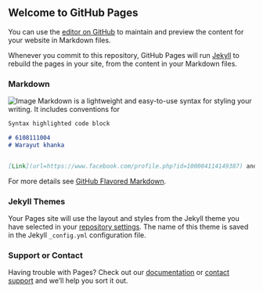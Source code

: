 ## Welcome to GitHub Pages

You can use the [editor on GitHub](https://github.com/warayutkhanka/MyProfile/edit/master/index.md) to maintain and preview the content for your website in Markdown files.

Whenever you commit to this repository, GitHub Pages will run [Jekyll](https://jekyllrb.com/) to rebuild the pages in your site, from the content in your Markdown files.

### Markdown
![Image](http://warayutkhanka.github.io/MyProfile/67782258_1361501220663670_153472100747706368_o.jpg)
Markdown is a lightweight and easy-to-use syntax for styling your writing. It includes conventions for

```markdown
Syntax highlighted code block

# 6108111004
# Warayut khanka


[Link](url=https://www.facebook.com/profile.php?id=100004114149387) and [Link](https://warayutkhanka.github.io/MyProfile/hello.htm)
```

For more details see [GitHub Flavored Markdown](https://guides.github.com/features/mastering-markdown/).

### Jekyll Themes

Your Pages site will use the layout and styles from the Jekyll theme you have selected in your [repository settings](https://github.com/warayutkhanka/MyProfile/settings). The name of this theme is saved in the Jekyll `_config.yml` configuration file.

### Support or Contact

Having trouble with Pages? Check out our [documentation](https://help.github.com/categories/github-pages-basics/) or [contact support](https://github.com/contact) and we’ll help you sort it out.
